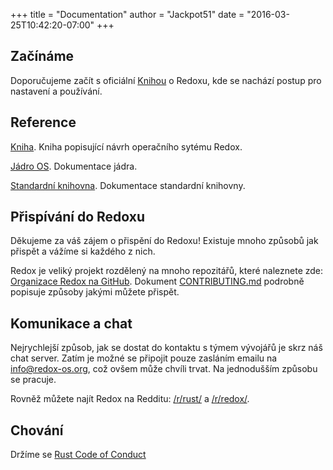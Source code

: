 +++
title = "Documentation"
author = "Jackpot51"
date = "2016-03-25T10:42:20-07:00"
+++

## Začínáme

Doporučujeme začít s oficiální [Knihou](https://doc.redox-os.org/book/) o Redoxu, kde se nachází postup pro nastavení a používání.

## Reference

[Kniha](https://doc.redox-os.org/book/). Kniha popisující návrh operačního sytému Redox.

[Jádro OS](https://doc.redox-os.org/kernel/kernel/). Dokumentace jádra.

[Standardní knihovna](https://doc.redox-os.org/std/std/). Dokumentace standardní knihovny.

## Přispívání do Redoxu

Děkujeme za váš zájem o přispění do Redoxu!
Existuje mnoho způsobů jak přispět a vážíme si každého z nich.

Redox je veliký projekt rozdělený na mnoho repozitářů, které naleznete zde:
[Organizace Redox na GitHub](https://github.com/redox-os). Dokument 
[CONTRIBUTING.md](https://github.com/redox-os/redox/blob/master/CONTRIBUTING.md)
podrobně popisuje způsoby jakými můžete přispět.


## Komunikace a chat

Nejrychlejší způsob, jak se dostat do kontaktu s týmem vývojářů je skrz náš chat
server. Zatím je možné se připojit pouze zasláním emailu na [info@redox-os.org](mailto:info@redox-os.org),
což ovšem může chvíli trvat. Na jednodušším způsobu se pracuje.

Rovněž můžete najít Redox na Redditu:
[/r/rust/](https://www.reddit.com/r/rust) a
[/r/redox/](https://www.reddit.com/r/redox). 

## Chování

Držíme se [Rust Code of Conduct](http://www.rust-lang.org/conduct.html)

